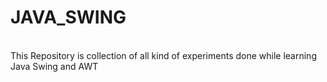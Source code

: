 # JAVA_SWING
<br>
This Repository is collection of all kind of experiments done while learning Java Swing and AWT
